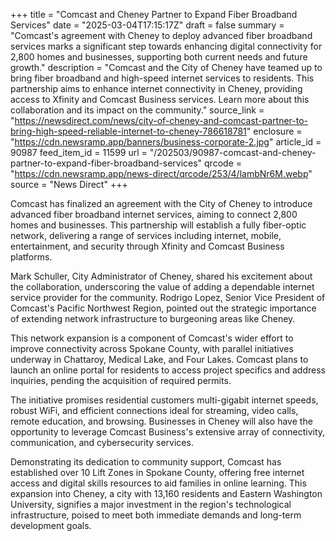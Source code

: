 +++
title = "Comcast and Cheney Partner to Expand Fiber Broadband Services"
date = "2025-03-04T17:15:17Z"
draft = false
summary = "Comcast's agreement with Cheney to deploy advanced fiber broadband services marks a significant step towards enhancing digital connectivity for 2,800 homes and businesses, supporting both current needs and future growth."
description = "Comcast and the City of Cheney have teamed up to bring fiber broadband and high-speed internet services to residents. This partnership aims to enhance internet connectivity in Cheney, providing access to Xfinity and Comcast Business services. Learn more about this collaboration and its impact on the community."
source_link = "https://newsdirect.com/news/city-of-cheney-and-comcast-partner-to-bring-high-speed-reliable-internet-to-cheney-786618781"
enclosure = "https://cdn.newsramp.app/banners/business-corporate-2.jpg"
article_id = 90987
feed_item_id = 11599
url = "/202503/90987-comcast-and-cheney-partner-to-expand-fiber-broadband-services"
qrcode = "https://cdn.newsramp.app/news-direct/qrcode/253/4/lambNr6M.webp"
source = "News Direct"
+++

<p>Comcast has finalized an agreement with the City of Cheney to introduce advanced fiber broadband internet services, aiming to connect 2,800 homes and businesses. This partnership will establish a fully fiber-optic network, delivering a range of services including internet, mobile, entertainment, and security through Xfinity and Comcast Business platforms.</p><p>Mark Schuller, City Administrator of Cheney, shared his excitement about the collaboration, underscoring the value of adding a dependable internet service provider for the community. Rodrigo Lopez, Senior Vice President of Comcast's Pacific Northwest Region, pointed out the strategic importance of extending network infrastructure to burgeoning areas like Cheney.</p><p>This network expansion is a component of Comcast's wider effort to improve connectivity across Spokane County, with parallel initiatives underway in Chattaroy, Medical Lake, and Four Lakes. Comcast plans to launch an online portal for residents to access project specifics and address inquiries, pending the acquisition of required permits.</p><p>The initiative promises residential customers multi-gigabit internet speeds, robust WiFi, and efficient connections ideal for streaming, video calls, remote education, and browsing. Businesses in Cheney will also have the opportunity to leverage Comcast Business's extensive array of connectivity, communication, and cybersecurity services.</p><p>Demonstrating its dedication to community support, Comcast has established over 10 Lift Zones in Spokane County, offering free internet access and digital skills resources to aid families in online learning. This expansion into Cheney, a city with 13,160 residents and Eastern Washington University, signifies a major investment in the region's technological infrastructure, poised to meet both immediate demands and long-term development goals.</p>